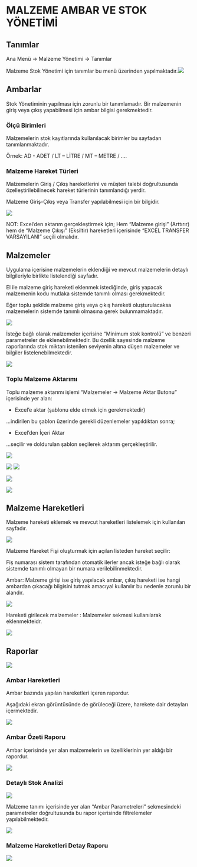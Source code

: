 # MALZEME AMBAR VE STOK YÖNETİMİ

## Tanımlar

Ana Menü -\> Malzeme Yönetimi -\> Tanımlar

Malzeme Stok Yönetimi için tanımlar bu menü üzerinden yapılmaktadır.![](https://docsbimser.blob.core.windows.net/imagecontainer/auto-uploadffee6aa1-577c-4b55-9650-4992c041a650)

## Ambarlar

Stok Yönetiminin yapılması için zorunlu bir tanımlamadır. Bir malzemenin giriş veya çıkış yapabilmesi için ambar bilgisi gerekmektedir.

### Ölçü Birimleri

Malzemelerin stok kayıtlarında kullanılacak birimler bu sayfadan tanımlanmaktadır.

Örnek: AD - ADET / LT – LİTRE / MT – METRE / ....

### Malzeme Hareket Türleri

Malzemelerin Giriş / Çıkış hareketlerini ve müşteri talebi doğrultusunda özelleştirilebilinecek hareket türlerinin tanımlandığı yerdir.

Malzeme Giriş-Çıkış veya Transfer yapılabilmesi için bir bilgidir.

![](https://docsbimser.blob.core.windows.net/imagecontainer/auto-uploadf6e9e07d-7129-4c2e-9bc7-bd7b6329fcfd)

NOT: Excel’den aktarım gerçekleştirmek için; Hem “Malzeme girişi” (Arttırır) hem de “Malzeme Çıkışı” (Eksiltir) hareketleri içerisinde “EXCEL TRANSFER VARSAYILANI” seçili olmalıdır.

## Malzemeler

Uygulama içerisine malzemelerin eklendiği ve mevcut malzemelerin detaylı bilgileriyle birlikte listelendiği sayfadır.

El ile malzeme giriş hareketi eklenmek istediğinde, giriş yapacak malzemenin kodu mutlaka sistemde tanımlı olması gerekmektedir.

Eğer toplu şekilde malzeme giriş veya çıkış hareketi oluşturulacaksa malzemelerin sistemde tanımlı olmasına gerek bulunmamaktadır.

![](https://docsbimser.blob.core.windows.net/imagecontainer/auto-uploadff545131-c522-4323-81b1-be6d6fb07fd7)

İsteğe bağlı olarak malzemeler içerisine “Minimum stok kontrolü” ve benzeri parametreler de eklenebilmektedir. Bu özellik sayesinde malzeme raporlarında stok miktarı istenilen seviyenin altına düşen malzemeler ve bilgiler listelenebilmektedir.

![](https://docsbimser.blob.core.windows.net/imagecontainer/auto-upload6bb76b00-3482-4acb-9148-81719820922c)

### Toplu Malzeme Aktarımı

Toplu malzeme aktarımı işlemi “Malzemeler -\> Malzeme Aktar Butonu” içerisinde yer alan:

-   Excel’e aktar (şablonu elde etmek için gerekmektedir)

...indirilen bu şablon üzerinde gerekli düzenlemeler yapıldıktan sonra;

-   Excel’den İçeri Aktar

...seçilir ve doldurulan şablon seçilerek aktarım gerçekleştirilir.

![](https://docsbimser.blob.core.windows.net/imagecontainer/auto-upload154cbc51-ec2d-4738-a13e-65f4ff251486)

![](https://docsbimser.blob.core.windows.net/imagecontainer/auto-uploadb66c5a7a-3d63-4825-a897-e168aa5f268e) ![](https://docsbimser.blob.core.windows.net/imagecontainer/auto-upload0097888e-2a77-4417-bdec-e4c8d76d3294)

![](https://docsbimser.blob.core.windows.net/imagecontainer/auto-upload81a9f2f0-d8c9-4b7c-9cc8-222a858c1bf1)

![](https://docsbimser.blob.core.windows.net/imagecontainer/auto-upload4abf971a-0af0-4b6f-8346-8343bf2d412c)

## Malzeme Hareketleri

Malzeme hareketi eklemek ve mevcut hareketleri listelemek için kullanılan sayfadır.

![](https://docsbimser.blob.core.windows.net/imagecontainer/auto-uploadded3ed55-25ee-4b6f-91b1-ad44289a4ad7)

Malzeme Hareket Fişi oluşturmak için açılan listeden hareket seçilir:

Fiş numarası sistem tarafından otomatik ilerler ancak isteğe bağlı olarak sistemde tanımlı olmayan bir numara verilebilinmektedir.

Ambar: Malzeme girişi ise giriş yapılacak ambar, çıkış hareketi ise hangi ambardan çıkacağı bilgisini tutmak amacıyal kullanılır bu nedenle zorunlu bir alandır.

![](https://docsbimser.blob.core.windows.net/imagecontainer/auto-upload3328962b-89e9-4c5d-8a73-2f2bec9625a5)

Hareketi girilecek malzemeler : Malzemeler sekmesi kullanılarak eklenmekteidr.

![](https://docsbimser.blob.core.windows.net/imagecontainer/auto-upload75ea32e6-4174-471f-b2b0-df895ec12291)

## Raporlar

![](https://docsbimser.blob.core.windows.net/imagecontainer/auto-upload22e40384-b65b-45f4-b085-caf317090632)

### Ambar Hareketleri

Ambar bazında yapılan hareketleri içeren rapordur.

Aşağıdaki ekran görüntüsünde de görüleceği üzere, harekete dair detayları içermektedir.

![](https://docsbimser.blob.core.windows.net/imagecontainer/auto-upload231c105f-1f89-4012-a036-820109a14bd9)

### Ambar Özeti Raporu

Ambar içerisinde yer alan malzemelerin ve özelliklerinin yer aldığı bir rapordur.

![](https://docsbimser.blob.core.windows.net/imagecontainer/auto-upload4e141e43-04e4-4cf0-8c1d-b032a81ad028)

### Detaylı Stok Analizi

![](https://docsbimser.blob.core.windows.net/imagecontainer/auto-upload1b8e491e-8ee3-48b7-b07a-4ad334c5958e)

Malzeme tanımı içerisinde yer alan “Ambar Parametreleri” sekmesindeki parametreler doğrultusunda bu rapor içerisinde filtrelemeler yapılabilmektedir.

![](https://docsbimser.blob.core.windows.net/imagecontainer/auto-uploadd348926b-df19-42ea-8cd1-4360f7e82e29)

### Malzeme Hareketleri Detay Raporu

![](https://docsbimser.blob.core.windows.net/imagecontainer/auto-uploadf4b46c74-0569-4a1d-9d3e-e5d94f11b9bd)
